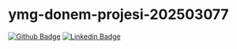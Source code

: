 # ymg-donem-projesi-202503077
[![Github Badge](https://img.shields.io/badge/-Github-000?style=quare&labelColor=000&logo=Github&logoColor=white&link=link)](https://github.com/anilklc) 
[![Linkedin Badge](https://img.shields.io/badge/-Instagram-C13584?style=flat-quare&labelColor=C13584&logo=instagram&logoColor=white&link=link)](https://www.linkedin.com/in/anilklic/) 
